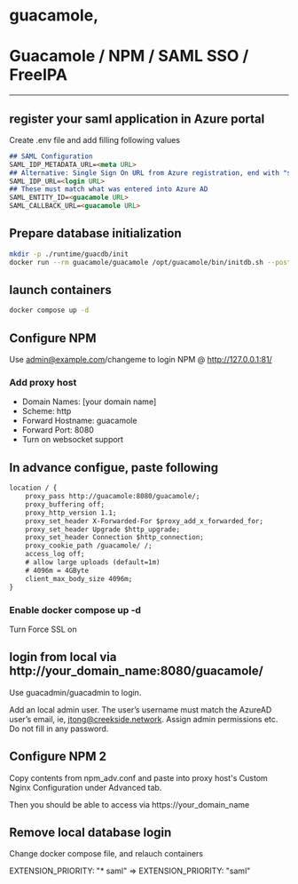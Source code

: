 # guacamole, 

# Guacamole / NPM / SAML SSO / FreeIPA

---

## register your saml application in Azure portal

Create .env file and add filling following values

```markdown
## SAML Configuration
SAML_IDP_METADATA_URL=<meta URL>
## Alternative: Single Sign On URL from Azure registration, end with "saml2"
SAML_IDP_URL=<login URL>
## These must match what was entered into Azure AD
SAML_ENTITY_ID=<guacamole URL>
SAML_CALLBACK_URL=<guacamole URL>
```

## Prepare database initialization

```bash
mkdir -p ./runtime/guacdb/init
docker run --rm guacamole/guacamole /opt/guacamole/bin/initdb.sh --postgresql > ./runtime/guacdb/init/initdb.sql
```

## launch containers
```bash
docker compose up -d
```

## Configure NPM
Use admin@example.com/changeme to login NPM @ http://127.0.0.1:81/

### Add proxy host
- Domain Names: [your domain name]
- Scheme: http
- Forward Hostname: guacamole
- Forward Port: 8080
- Turn on websocket support

## In advance configue, paste following

```markdown
location / {
    proxy_pass http://guacamole:8080/guacamole/;
    proxy_buffering off;
    proxy_http_version 1.1;
    proxy_set_header X-Forwarded-For $proxy_add_x_forwarded_for;
    proxy_set_header Upgrade $http_upgrade;
    proxy_set_header Connection $http_connection;
    proxy_cookie_path /guacamole/ /;
    access_log off;
    # allow large uploads (default=1m)
    # 4096m = 4GByte
    client_max_body_size 4096m;
}
```

### Enable docker compose up -d

Turn Force SSL on

## login from local via http://your_domain_name:8080/guacamole/

Use guacadmin/guacadmin to login.

Add an local admin user. The user’s username must match the AzureAD user’s email, ie, jtong@creekside.network. Assign admin permissions etc. Do not fill in any password.

## Configure NPM 2

Copy contents from npm_adv.conf and paste into proxy host's Custom Nginx Configuration under Advanced tab.

Then you should be able to access via https://your_domain_name

## Remove local database login

Change docker compose file, and relauch containers

   EXTENSION_PRIORITY: "* saml" => EXTENSION_PRIORITY: "saml"

